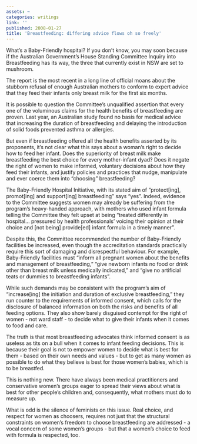 ```yaml
---
assets: ~
categories: writings
link: ''
published: 2008-01-27
title: 'Breastfeeding: differing advice flows oh so freely'
---
```

What’s a Baby-Friendly hospital? If you don’t know, you may soon because
if the Australian Government’s House Standing Committee Inquiry into
Breastfeeding has its way, the three that currently exist in NSW are set
to mushroom.

The report is the most recent in a long line of official moans about the
stubborn refusal of enough Australian mothers to conform to expert
advice that they feed their infants only breast milk for the first six
months.

It is possible to question the Committee’s unqualified assertion that
every one of the voluminous claims for the health benefits of
breastfeeding are proven. Last year, an Australian study found no basis
for medical advice that increasing the duration of breastfeeding and
delaying the introduction of solid foods prevented asthma or allergies.

But even if breastfeeding offered all the health benefits asserted by
its proponents, it’s not clear what this says about a woman’s right to
decide how to feed her infant. Does the superiority of breast milk make
breastfeeding the best choice for every mother-infant dyad? Does it
negate the right of women to make informed, voluntary decisions about
how they feed their infants, and justify policies and practices that
nudge, manipulate and ever coerce them into “choosing” breastfeeding?

The Baby-Friendly Hospital Initiative, with its stated aim of
“protect[ing], promot[ing] and support[ing] breastfeeding” says “yes”.
Indeed, evidence to the Committee suggests women may already be
suffering from the program’s heavy-handed approach, with mothers who
used infant formula telling the Committee they felt upset at being
“treated differently in hospital… pressured by health professionals’
voicing their opinion at their choice and [not being] provide[ed] infant
formula in a timely manner”.

Despite this, the Committee recommended the number of Baby-Friendly
facilities be increased, even though the accreditation standards
practically require this sort of damaging and disrespectful behaviour.
For example, Baby-Friendly facilities must “inform all pregnant women
about the benefits and management of breastfeeding,” “give newborn
infants no food or drink other than breast milk unless medically
indicated,” and “give no artificial teats or dummies to breastfeeding
infants”.

While such demands may be consistent with the program’s aim of
“increase[ing] the initiation and duration of exclusive breastfeeding,”
they run counter to the requirements of informed consent, which calls
for the disclosure of balanced information on both the risks and
benefits of all feeding options. They also show barely disguised
contempt for the right of women - not ward staff - to decide what to
give their infants when it comes to food and care.

The truth is that most breastfeeding advocates think informed consent is
as useless as tits on a bull when it comes to infant feeding decisions.
This is because their goal is not to empower women to decide what is
best for them - based on their own needs and values - but to get as many
women as possible to do what they believe is best for those women’s
babies, which is to be breastfed.

This is nothing new. There have always been medical practitioners and
conservative women’s groups eager to spread their views about what is
best for other people’s children and, consequently, what mothers must do
to measure up.

What is odd is the silence of feminists on this issue. Real choice, and
respect for women as choosers, requires not just that the structural
constraints on women’s freedom to choose breastfeeding are addressed - a
vocal concern of some women’s groups - but that a women’s choice to feed
with formula is respected, too.